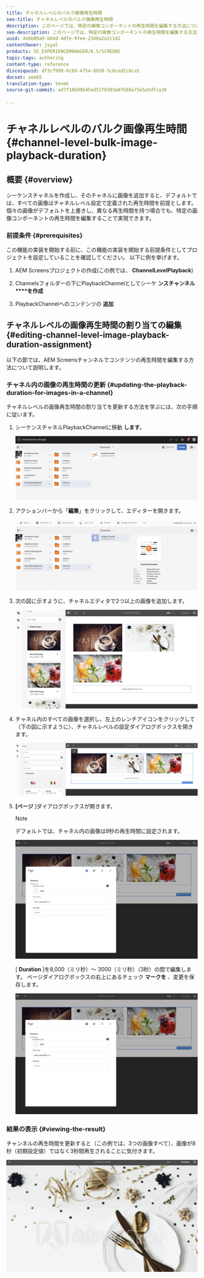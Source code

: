 ```yaml
---
title: チャネルレベルのバルク画像再生時間
seo-title: チャネルレベルのバルク画像再生時間
description: このページでは、特定の画像コンポーネントの再生時間を編集する方法について説明します。
seo-description: このページでは、特定の画像コンポーネントの再生時間を編集する方法について説明します。
uuid: 4ebb00a9-b04d-4dfe-9fee-2348a2e2c142
contentOwner: jsyal
products: SG_EXPERIENCEMANAGER/6.5/SCREENS
topic-tags: authoring
content-type: reference
discoiquuid: df3cf999-0c8d-4754-8b58-5c6ced2c8ca5
docset: aem65
translation-type: tm+mt
source-git-commit: ad7f18b99b45ed51f0393a0f608a75e5a5dfca30

---
```



# チャネルレベルのバルク画像再生時間{#channel-level-bulk-image-playback-duration}

## 概要 {#overview}

シーケンスチャネルを作成し、そのチャネルに画像を追加すると、デフォルトでは、すべての画像はチャネルレベル設定で定義された再生時間を前提とします。 個々の画像がデフォルトを上書きし、異なる再生時間を持つ場合でも、特定の画像コンポーネントの再生時間を編集することで実現できます。

### 前提条件 {#prerequisites}

この機能の実装を開始する前に、この機能の実装を開始する前提条件としてプロジェクトを設定していることを確認してください。 以下に例を挙げます。  

1. AEM Screensプロジェクトの作成(この例では、 **ChannelLevelPlayback**)

1. Channelsフォルダーの下にPlaybackChannelとしてシーケ **ンスチャンネル****を作成**

1. PlaybackChannelへのコンテンツの **追加**

## チャネルレベルの画像再生時間の割り当ての編集 {#editing-channel-level-image-playback-duration-assignment}

以下の節では、AEM Screensチャンネルでコンテンツの再生時間を編集する方法について説明します。

### チャネル内の画像の再生時間の更新 {#updating-the-playback-duration-for-images-in-a-channel}

チャネルレベルの画像再生時間の割り当てを更新する方法を学ぶには、次の手順に従います。

1. シーケンスチャネルPlaybackChannelに移動 **します**。

   ![screen_shot_2019-06-24at62818pm](assets/screen_shot_2019-06-24at62818pm.png)

1. アクションバーから「**編集**」をクリックして、エディターを開きます。

   ![screen_shot_2019-06-24at70141pm](assets/screen_shot_2019-06-24at70141pm.png)

1. 次の図に示すように、チャネルエディタで2つ以上の画像を追加します。

   ![screen_shot_2019-06-24at90534pm](assets/screen_shot_2019-06-24at90534pm.png)

1. チャネル内のすべての画像を選択し、左上のレンチアイコンをクリックして（下の図に示すように）、チャネルレベルの設定ダイアログボックスを開きます。

   ![screen_shot_2019-06-25at95945am](assets/screen_shot_2019-06-25at95945am.png)

1. **[ページ** ]ダイアログボックスが開きます。

   >[!NOTE]
   >
   >デフォルトでは、チャネル内の画像は8秒の再生時間に設定されます。

   ![screen_shot_2019-06-25at100343am](assets/screen_shot_2019-06-25at100343am.png)

   [ **Duration** ]を8,000（ミリ秒）～ 3000（ミリ秒）（3秒）の間で編集します。 ページダイアログボックスの右上にあるチェック **マークを** 、変更を保存します。

   ![screen_shot_2019-06-25at101527am](assets/screen_shot_2019-06-25at101527am.png)

### 結果の表示 {#viewing-the-result}

チャンネルの再生時間を更新すると（この例では、3つの画像すべて）、画像が8秒（初期設定値）ではなく3秒間再生されることに気付きます。

![channel_preview](assets/channel_preview.gif)

